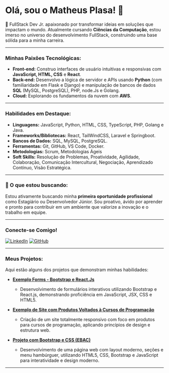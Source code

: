 # Olá, sou o Matheus Plasa! 👋

🚀 FullStack Dev Jr. apaixonado por transformar ideias em soluções que impactam o mundo. Atualmente cursando **Ciências da Computação**, estou imerso no universo do desenvolvimento FullStack, construindo uma base sólida para a minha carreira.

---

### Minhas Paixões Tecnológicas:

-   **Front-end:** Construo interfaces de usuário intuitivas e responsivas com **JavaScript, HTML, CSS** e **React**.
-   **Back-end:** Desenvolvo a lógica de servidor e APIs usando **Python** (com familiaridade em Flask e Django) e manipulação de bancos de dados **SQL** (MySQL, PostgreSQL), PHP, node.Js e Golang.
-   **Cloud:** Explorando os fundamentos da nuvem com **AWS**.

---

### Habilidades em Destaque:

-   **Linguagens:** JavaScript, Python, HTML, CSS, TypeScript, PHP, Golang e Java.
-   **Frameworks/Bibliotecas:** React, TailWindCSS, Laravel e Springboot.
-   **Bancos de Dados:** SQL, MySQL, PostgreSQL.
-   **Ferramentas:** Git, GitHub, VS Code, Docker.
-   **Metodologias:** Scrum, Metodologias Ágeis
-   **Soft Skills:** Resolução de Problemas, Proatividade, Agilidade, Colaboração, Comunicação Intercultural, Negociação, Aprendizado Contínuo, Visão Estratégica.

---


### 🌱 O que estou buscando:

Estou ativamente buscando minha **primeira oportunidade profissional** como Estagiário ou Desenvolvedor Júnior. Sou proativo, ávido por aprender e pronto para contribuir em um ambiente que valorize a inovação e o trabalho em equipe.

---

### Conecte-se Comigo!

[![LinkedIn](https://img.shields.io/badge/LinkedIn-0077B5?style=for-the-badge&logo=linkedin&logoColor=white)](https://www.linkedin.com/in/matheus-plasa-03616a281/)
[![GitHub](https://img.shields.io/badge/GitHub-100000?style=for-the-badge&logo=github&logoColor=white)](https://github.com/matheusplasa)

---

### Meus Projetos:

Aqui estão alguns dos projetos que demonstram minhas habilidades:

-   [**Exemplo Forms - Bootstrap e React.Js**](https://bootstrapform-nine.vercel.app/)
    * Desenvolvimento de formulários interativos utilizando Bootstrap e React.js, demonstrando proficiência em JavaScript, JSX, CSS e HTML5.

-   [**Exemplo de Site com Produtos Voltados à Cursos de Programação**](https://css-responsivo-xi-gules.vercel.app/)
    * Criação de um site totalmente responsivo com foco em produtos para cursos de programação, aplicando princípios de design e estrutura web.

-   [**Projeto com Bootstrap e CSS (EBAC)**](https://projeto-3-mu-roan.vercel.app/)
    * Desenvolvimento de uma página web com layout moderno, seções e menu hambúrguer, utilizando HTML5, CSS, Bootstrap e JavaScript para interatividade e design moderno.

---
